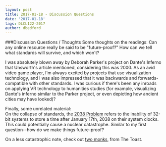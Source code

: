 ```yaml
---
layout: post
title: 2017-01-18 - Discussion Questions
date: '2017-01-18'
tags: DLCL122-2017
author: dbedford
---
```

###Discussion Questions / Thoughts
Some thoughts on the readings:
Can any online resource really be said to be "future-proof?" How can we tell what standards will survive, and which won't?

I was absolutely blown away by Deborah Parker's project on Dante's Inferno that Unsworth's article mentioned, considering this was 2000. As an avid video game player, I'm always excited by projects that use visualization technology, and I was also impressed that it was backwards and forwards-compatible with other standards. I was curious if there's been any inroads on applying VR technology to humanities studies (for example, visualizing Dante's inferno similar to the Parker project, or even depicting how ancient cities may have looked)?

Finally, some unrelated material:  
On the collapse of standards, the [2038 Problem](https://en.wikipedia.org/wiki/Year_2038_problem) refers to the inability of 32-bit systems to store a time after January 17th, 2038 on their system clocks. This could potentially cause a nuclear catastrophe. Similar to my first question--how do we make things future-proof?

On a less catastrophic note, check out [two monks](http://the-toast.net/2016/04/14/two-monks-invent-art/), from The Toast.
